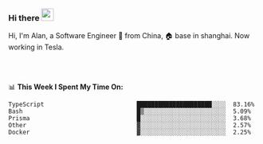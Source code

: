 ### Hi there <img src="https://media.giphy.com/media/hvRJCLFzcasrR4ia7z/giphy.gif" width="25px">

<!-- ![visitors](https://visitor-badge.glitch.me/badge?page_id=dislfyer.dislfyer) -->

Hi, I'm Alan, a Software Engineer 🚀 from China, 🏠 base in shanghai. Now working in Tesla.

<br/>
<br/>

📊 **This Week I Spent My Time On:**


<!--START_SECTION:waka-->

```text
TypeScript                          █████████████████████░░░░  83.16%
Bash                                █▒░░░░░░░░░░░░░░░░░░░░░░░  5.09%
Prisma                              █░░░░░░░░░░░░░░░░░░░░░░░░  3.68%
Other                               ▓░░░░░░░░░░░░░░░░░░░░░░░░  2.57%
Docker                              ▓░░░░░░░░░░░░░░░░░░░░░░░░  2.25%
```

<!--END_SECTION:waka-->

<!--
**About Me:**
 -->
